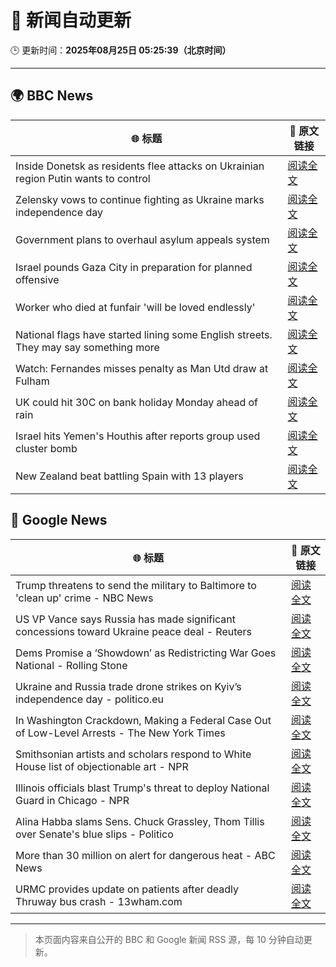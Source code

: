 # 🧠 新闻自动更新

🕒 更新时间：**2025年08月25日 05:25:39（北京时间）**

---

## 🌍 BBC News

| 🌐 标题 | 🔗 原文链接 |
|--------|-------------|
| Inside Donetsk as residents flee attacks on Ukrainian region Putin wants to control | [阅读全文](https://www.bbc.com/news/articles/c209yn1ygz6o?at_medium=RSS&at_campaign=rss) |
| Zelensky vows to continue fighting as Ukraine marks independence day | [阅读全文](https://www.bbc.com/news/articles/czxy2v9dzgxo?at_medium=RSS&at_campaign=rss) |
| Government plans to overhaul asylum appeals system | [阅读全文](https://www.bbc.com/news/articles/cg4xp4ywk47o?at_medium=RSS&at_campaign=rss) |
| Israel pounds Gaza City in preparation for planned offensive | [阅读全文](https://www.bbc.com/news/articles/cvg478y8l09o?at_medium=RSS&at_campaign=rss) |
| Worker who died at funfair 'will be loved endlessly' | [阅读全文](https://www.bbc.com/news/articles/c2djy596rezo?at_medium=RSS&at_campaign=rss) |
| National flags have started lining some English streets. They may say something more | [阅读全文](https://www.bbc.com/news/articles/cx271162ee3o?at_medium=RSS&at_campaign=rss) |
| Watch: Fernandes misses penalty as Man Utd draw at Fulham | [阅读全文](https://www.bbc.com/sport/football/videos/c80d2pj8x52o?at_medium=RSS&at_campaign=rss) |
| UK could hit 30C on bank holiday Monday ahead of rain | [阅读全文](https://www.bbc.com/news/articles/cj6yp0j7znxo?at_medium=RSS&at_campaign=rss) |
| Israel hits Yemen's Houthis after reports group used cluster bomb | [阅读全文](https://www.bbc.com/news/articles/c0kzy7r8pl1o?at_medium=RSS&at_campaign=rss) |
| New Zealand beat battling Spain with 13 players | [阅读全文](https://www.bbc.com/sport/rugby-union/articles/cn85q4nnjglo?at_medium=RSS&at_campaign=rss) |

## 📰 Google News

| 🌐 标题 | 🔗 原文链接 |
|--------|-------------|
| Trump threatens to send the military to Baltimore to 'clean up' crime - NBC News | [阅读全文](https://news.google.com/rss/articles/CBMiwAFBVV95cUxQTVFsVzVmYjFRM0dEUmR5UUsxTmVaMnVXSjlPQzJDLWxNWDVILUtmbGNTSEtFTlk3RXlGSTlPeTRCTjM1T25DOTFSSzJmSU1NWmVmOXB0YVNwc3BwS3l5UXRsdkZ4VHFQUnFwdjVvTnY5d19IaElOVEVWMHpsQ19KMFl1ODAtTW9XMV80UTlOdTBGQzZjVzYyazdTUF8zaS1ySk1IUVJmYk05NDRHZ0VBdFAxLUlxR0RFNDlrZmNuMmbSAVZBVV95cUxPaEFfZDFpbk02SG5jSE9uam9NWk90eHNLZ00zV21WSHlxcDM5MllwaGJlWGE1TlBNaGhNbUhQUFlvUkFkYWhROWtQZGdtV2pjNm1mbXNJZw?oc=5) |
| US VP Vance says Russia has made significant concessions toward Ukraine peace deal - Reuters | [阅读全文](https://news.google.com/rss/articles/CBMixAFBVV95cUxPaVdlSnltTGVUa3d1U0hDUWsybUpWS1Jrczl3R1FqQ1QwRElGZkFPRzFPT3VZLVJOeXA4UW4xRkNXSHFKbUh0Q0h4Ui1mNmJ4VWZod002V3lUWTVBTG9lU3hhVEZ2aXUxZXhqYkFnMEQ2WXdYbVJiTWkzckZCV0tyUmdkYzVRTkJtZThXejZfUXJ0dURXa3JsNEFqWDJJZjl0UXhhbDcxbXc4bG95WTEwSXdCbmt2b09PV09JVU1iS2xpSlhB?oc=5) |
| Dems Promise a ‘Showdown’ as Redistricting War Goes National - Rolling Stone | [阅读全文](https://news.google.com/rss/articles/CBMitwFBVV95cUxNVjIzbkJwT1psSnUyNzRzSDU1dzBfVU1hTXV0dDFteVpxZzFPZkx0MEx3ZEgzMnhBQ2czYmtzMlFLcC1yN2FtR0gyOGZTZFJvNGdQbUdlazRMZHBvYkMzaEJ2N3Fyc3pkLVBHY1k2amtKSU5VYXk1WmpSRVdURXg0WnBJbXRQV1VVNWQ0eVFsNjBMdnZVcUFrb3VreVp4WUFDNlBCVXNvRGlrR3pJLVpYaHFEczljdEU?oc=5) |
| Ukraine and Russia trade drone strikes on Kyiv’s independence day - politico.eu | [阅读全文](https://news.google.com/rss/articles/CBMingFBVV95cUxOQ2dTWjQtYkRmUEVvMUc2b2FjTlJ3bFNqTXlXMlB2UHpuSjJzOUtmTFM5VEZYeTNybkkzcks3YURfbUVsYm53bFBRblN2Qjc0a3hSVEl2dGU5M25vSUtoMTd0UjRQZjVZZ29iajd4VzBXTEZlNl9rckZZMUFjMGprdmZrOW5hZ2hJVm1BSUpvTGFKdDZpSm9uV2FVVnM5dw?oc=5) |
| In Washington Crackdown, Making a Federal Case Out of Low-Level Arrests - The New York Times | [阅读全文](https://news.google.com/rss/articles/CBMikwFBVV95cUxNcHNMb3NDV1M0MWswVEN2SzFNLWYwUTFrekFlUmRqaHNFZU9xeW5SWXprVW9oc0dHbkRzTmxnN1AyRkgzRW4zNHI4a0p3VWo2b2F2Q3lTU2IxbkFDSXM2SWx4Q0ZGSzJORlRSR3JlTjBKYjBKaEdVTkR3RXZvS09pX0lBUkhDbXVhUXFNXzM2VFdURE0?oc=5) |
| Smithsonian artists and scholars respond to White House list of objectionable art - NPR | [阅读全文](https://news.google.com/rss/articles/CBMifEFVX3lxTE5WS2tENks1dUtwQ3poaXJJQ3RjcXNCcXdabTlZSzg5M2JfOFI0bExSSWs4ZE9NQjlPSDlFZ1RscDVsdVdWMTNvZmRIQV9RdnpGNngwYmZaRXloTXRLRFpHVWxONjBVdU1aT3RpUXhfYWFBaG1KdzZ4MG54M04?oc=5) |
| Illinois officials blast Trump's threat to deploy National Guard in Chicago - NPR | [阅读全文](https://news.google.com/rss/articles/CBMiuwFBVV95cUxQV2lGcVpJTVlhTTN3eDAxYkFSSEw2UWE1amQ5Sm1vcGxhUWRLUFI2bjVmUm9yYVlhMXdXc2MxQjQ1eTNMbE1DT0l5aWNCTTB6N25kS0lBM1E4S3BmbUdfNXY3WWozeHdaQ3MzZUZlSjhaa05XaW9MTG02akN4TDZfTURGdVZxUmNwVks2YnYwRmZQQ1NBdjQzd2tWb25QbUNwbzdiWnhLUzhpSHNQMmgzRFBsczk2QXZKbEM0?oc=5) |
| Alina Habba slams Sens. Chuck Grassley, Thom Tillis over Senate's blue slips - Politico | [阅读全文](https://news.google.com/rss/articles/CBMijgFBVV95cUxPQ3V3aTZ6X0swaUw4c0F4eER0UTM4RXZLZG04bnNCQnE3NmNlLVVOYlEtNlI4OE10S0VpdENjVGk2anpJNER0QldldzhMMXhId1Ezc1pJMkQ1V2hpX0s1OEE5Z2Z2RktiWWEzR2QySGEySk9KNzVBOGRKajJxSmpLUnBCY2t0NkFmM2lVSXFn?oc=5) |
| More than 30 million on alert for dangerous heat - ABC News | [阅读全文](https://news.google.com/rss/articles/CBMiggFBVV95cUxNMU1SRjl5RXV0ZVhmZUdhMXpHSFBKaDRqVnpSRXQzZW9zUExOc29jYzc3TjdRN3ZBMUlicXFNTGtKMWVUTllOTlQ2Z3Nwc3lSejFwbFdtS0hNTmV5YlpaOEV3d2VOdDdoaGFZSXlHZ1ZCcDhuYWFlZGhDOElVZG9qVU5n0gGHAUFVX3lxTE9XZVFYLVZYc0g4Yzd1RTRqMEM1YlpXS1UxeWhTT080V0hMeVVEcndoWDRvMV9NNUhPdjU0WWQtREFEdGpzdnd2a0FFejd5NjJ1VUs3Q1hMQ0RRbDZBQVpjVkhLaE1scm1DdWVVcXRiNkdsaGpORmYyUXZGYWVhZ3c2Zm5xT0dYZw?oc=5) |
| URMC provides update on patients after deadly Thruway bus crash - 13wham.com | [阅读全文](https://news.google.com/rss/articles/CBMinwFBVV95cUxQcUtNd3V5TzRMTFNMckhZcDJRRnlqOTBLa201VjNicnNuVUY4bklSWWdsNTZkYzVPaUF4cGNCQlVMR1BMRElBN1ZqMGp0RzQ1Q2lpTVVrTk1hX3NRQ0tjOEpud2Vfa0pDWDBjUWtQb29aX2VfMTlqNktiUnAtVlkxZnUwZWY2X0J2Nlg5NGttRVZoZ0RnNi1zUFNkVUJFR1k?oc=5) |

---
> 本页面内容来自公开的 BBC 和 Google 新闻 RSS 源，每 10 分钟自动更新。